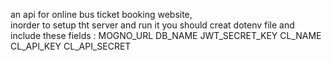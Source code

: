 an api for online bus ticket booking website,  
inorder to setup tht server and run it you should creat dotenv file and include these fields :
MOGNO_URL 
DB_NAME 
JWT_SECRET_KEY 
CL_NAME
CL_API_KEY
CL_API_SECRET 
